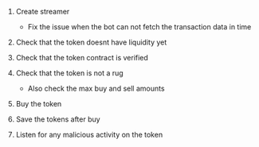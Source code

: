 1. Create streamer
    - Fix the issue when the bot can not fetch the transaction data in time

2. Check that the token doesnt have liquidity yet

3. Check that the token contract is verified

4. Check that the token is not a rug
    - Also check the max buy and sell amounts 

5. Buy the token

6. Save the tokens after buy

7. Listen for any malicious activity on the token 